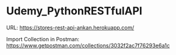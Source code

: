 # Udemy_PythonRESTfulAPI

URL: https://stores-rest-api-ankan.herokuapp.com/

Import Collection in Postman:
https://www.getpostman.com/collections/3032f2ac7f76293e6a1c
